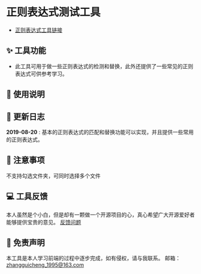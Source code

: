 # 正则表达式测试工具 
- [正则表达式工具链接](https://happycoding1024.github.io/FrontendLearningTool/src/regulationExpression.html)

## ✨ 工具功能
- 此工具可用于做一些正则表达式的检测和替换，此外还提供了一些常见的正则表达式可供参考学习。

## 📖 使用说明


## 🔔 更新日志
**2019-08-20** : 基本的正则表达式的匹配和替换功能可以实现，并且提供一些常用的正则表达式。

## 👻 注意事项
不支持勾选文件夹，可同时选择多个文件

## 💻 工具反馈
本人虽然是个小白，但是却有一颗做一个开源项目的心，真心希望广大开源爱好者能够提供宝贵的意见。
[反馈问题](https://github.com/syhyz1990/FrontendLearning/issues)

## 📜 免责声明 
本工具是本人学习前端的过程中逐步完成，如有侵权，请与我联系。
邮箱：zhangguicheng_1995@163.com
